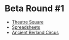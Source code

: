 # Beta Round #1

* [Theatre Square](http://codeforces.com/contest/1/problem/A)
* [Spreadsheets](http://codeforces.com/contest/1/problem/B)
* [Ancient Berland Circus](http://codeforces.com/contest/1/problem/C)
